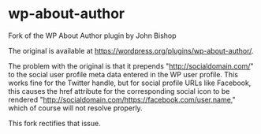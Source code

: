 # wp-about-author
Fork of the WP About Author plugin by John Bishop

The original is available at https://wordpress.org/plugins/wp-about-author/.

The problem with the original is that it prepends "http://socialdomain.com/" to the social user profile meta data entered in the WP user profile. This works fine for the Twitter handle, but for social profile URLs like Facebook, this causes the href attribute for the corresponding social icon to be rendered "http://socialdomain.com/https://facebook.com/user.name," which of course will not resolve properly.

This fork rectifies that issue.
